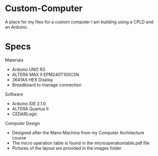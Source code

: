 # Custom-Computer
A place for my files for a custom computer I am building using a CPLD and an Arduino.

# Specs
Materials
- Arduino UNO R3
- ALTERA MAX II EPM240T100C5N
- 3641AS HEX Display
- Breadboard to manage connection

Software
- Arduino IDE 2.1.0
- ALTERA Quartus II
- CEDARLogic

Computer Design
- Designed after the Mano Machine from my Computer Architecture course
- The micro operation table is found in the microoperationtable.pdf file
- Pictures of the layout are provided in the images folder
